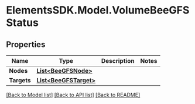 # ElementsSDK.Model.VolumeBeeGFSStatus

## Properties

Name | Type | Description | Notes
------------ | ------------- | ------------- | -------------
**Nodes** | [**List&lt;BeeGFSNode&gt;**](BeeGFSNode.md) |  | 
**Targets** | [**List&lt;BeeGFSTarget&gt;**](BeeGFSTarget.md) |  | 

[[Back to Model list]](../#documentation-for-models) [[Back to API list]](../#documentation-for-api-endpoints) [[Back to README]](../)

